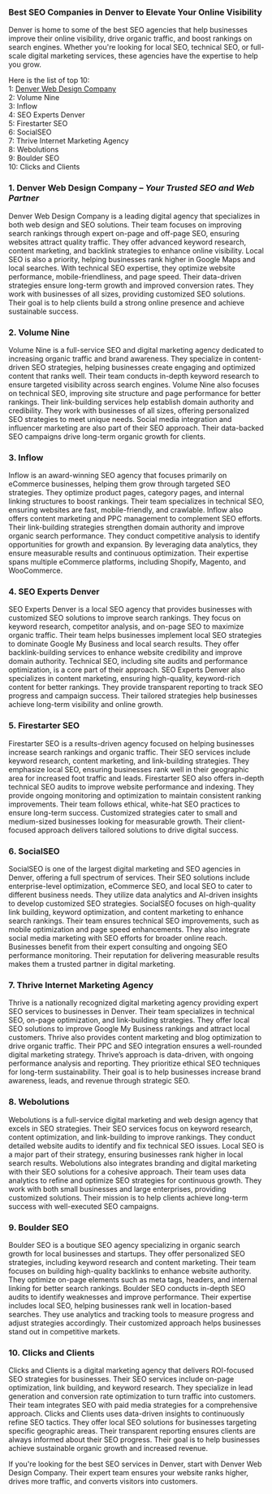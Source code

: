 ### **Best SEO Companies in Denver to Elevate Your Online Visibility**  

Denver is home to some of the best SEO agencies that help businesses improve their online visibility, drive organic traffic, and boost rankings on search engines. Whether you're looking for local SEO, technical SEO, or full-scale digital marketing services, these agencies have the expertise to help you grow.  

Here is the list of top 10:  
1: [Denver Web Design Company](https://denverwebdesigncompany.us/)  
2: Volume Nine  
3: Inflow  
4: SEO Experts Denver  
5: Firestarter SEO  
6: SocialSEO  
7: Thrive Internet Marketing Agency  
8: Webolutions  
9: Boulder SEO  
10: Clicks and Clients  

### **1. Denver Web Design Company** – *Your Trusted SEO and Web Partner*  
Denver Web Design Company is a leading digital agency that specializes in both web design and SEO solutions. Their team focuses on improving search rankings through expert on-page and off-page SEO, ensuring websites attract quality traffic. They offer advanced keyword research, content marketing, and backlink strategies to enhance online visibility. Local SEO is also a priority, helping businesses rank higher in Google Maps and local searches. With technical SEO expertise, they optimize website performance, mobile-friendliness, and page speed. Their data-driven strategies ensure long-term growth and improved conversion rates. They work with businesses of all sizes, providing customized SEO solutions. Their goal is to help clients build a strong online presence and achieve sustainable success.  

### **2. Volume Nine**  
Volume Nine is a full-service SEO and digital marketing agency dedicated to increasing organic traffic and brand awareness. They specialize in content-driven SEO strategies, helping businesses create engaging and optimized content that ranks well. Their team conducts in-depth keyword research to ensure targeted visibility across search engines. Volume Nine also focuses on technical SEO, improving site structure and page performance for better rankings. Their link-building services help establish domain authority and credibility. They work with businesses of all sizes, offering personalized SEO strategies to meet unique needs. Social media integration and influencer marketing are also part of their SEO approach. Their data-backed SEO campaigns drive long-term organic growth for clients.  

### **3. Inflow**  
Inflow is an award-winning SEO agency that focuses primarily on eCommerce businesses, helping them grow through targeted SEO strategies. They optimize product pages, category pages, and internal linking structures to boost rankings. Their team specializes in technical SEO, ensuring websites are fast, mobile-friendly, and crawlable. Inflow also offers content marketing and PPC management to complement SEO efforts. Their link-building strategies strengthen domain authority and improve organic search performance. They conduct competitive analysis to identify opportunities for growth and expansion. By leveraging data analytics, they ensure measurable results and continuous optimization. Their expertise spans multiple eCommerce platforms, including Shopify, Magento, and WooCommerce.  

### **4. SEO Experts Denver**  
SEO Experts Denver is a local SEO agency that provides businesses with customized SEO solutions to improve search rankings. They focus on keyword research, competitor analysis, and on-page SEO to maximize organic traffic. Their team helps businesses implement local SEO strategies to dominate Google My Business and local search results. They offer backlink-building services to enhance website credibility and improve domain authority. Technical SEO, including site audits and performance optimization, is a core part of their approach. SEO Experts Denver also specializes in content marketing, ensuring high-quality, keyword-rich content for better rankings. They provide transparent reporting to track SEO progress and campaign success. Their tailored strategies help businesses achieve long-term visibility and online growth.  

### **5. Firestarter SEO**  
Firestarter SEO is a results-driven agency focused on helping businesses increase search rankings and organic traffic. Their SEO services include keyword research, content marketing, and link-building strategies. They emphasize local SEO, ensuring businesses rank well in their geographic area for increased foot traffic and leads. Firestarter SEO also offers in-depth technical SEO audits to improve website performance and indexing. They provide ongoing monitoring and optimization to maintain consistent ranking improvements. Their team follows ethical, white-hat SEO practices to ensure long-term success. Customized strategies cater to small and medium-sized businesses looking for measurable growth. Their client-focused approach delivers tailored solutions to drive digital success.  

### **6. SocialSEO**  
SocialSEO is one of the largest digital marketing and SEO agencies in Denver, offering a full spectrum of services. Their SEO solutions include enterprise-level optimization, eCommerce SEO, and local SEO to cater to different business needs. They utilize data analytics and AI-driven insights to develop customized SEO strategies. SocialSEO focuses on high-quality link building, keyword optimization, and content marketing to enhance search rankings. Their team ensures technical SEO improvements, such as mobile optimization and page speed enhancements. They also integrate social media marketing with SEO efforts for broader online reach. Businesses benefit from their expert consulting and ongoing SEO performance monitoring. Their reputation for delivering measurable results makes them a trusted partner in digital marketing.  

### **7. Thrive Internet Marketing Agency**  
Thrive is a nationally recognized digital marketing agency providing expert SEO services to businesses in Denver. Their team specializes in technical SEO, on-page optimization, and link-building strategies. They offer local SEO solutions to improve Google My Business rankings and attract local customers. Thrive also provides content marketing and blog optimization to drive organic traffic. Their PPC and SEO integration ensures a well-rounded digital marketing strategy. Thrive’s approach is data-driven, with ongoing performance analysis and reporting. They prioritize ethical SEO techniques for long-term sustainability. Their goal is to help businesses increase brand awareness, leads, and revenue through strategic SEO.  

### **8. Webolutions**  
Webolutions is a full-service digital marketing and web design agency that excels in SEO strategies. Their SEO services focus on keyword research, content optimization, and link-building to improve rankings. They conduct detailed website audits to identify and fix technical SEO issues. Local SEO is a major part of their strategy, ensuring businesses rank higher in local search results. Webolutions also integrates branding and digital marketing with their SEO solutions for a cohesive approach. Their team uses data analytics to refine and optimize SEO strategies for continuous growth. They work with both small businesses and large enterprises, providing customized solutions. Their mission is to help clients achieve long-term success with well-executed SEO campaigns.  

### **9. Boulder SEO**  
Boulder SEO is a boutique SEO agency specializing in organic search growth for local businesses and startups. They offer personalized SEO strategies, including keyword research and content marketing. Their team focuses on building high-quality backlinks to enhance website authority. They optimize on-page elements such as meta tags, headers, and internal linking for better search rankings. Boulder SEO conducts in-depth SEO audits to identify weaknesses and improve performance. Their expertise includes local SEO, helping businesses rank well in location-based searches. They use analytics and tracking tools to measure progress and adjust strategies accordingly. Their customized approach helps businesses stand out in competitive markets.  

### **10. Clicks and Clients**  
Clicks and Clients is a digital marketing agency that delivers ROI-focused SEO strategies for businesses. Their SEO services include on-page optimization, link building, and keyword research. They specialize in lead generation and conversion rate optimization to turn traffic into customers. Their team integrates SEO with paid media strategies for a comprehensive approach. Clicks and Clients uses data-driven insights to continuously refine SEO tactics. They offer local SEO solutions for businesses targeting specific geographic areas. Their transparent reporting ensures clients are always informed about their SEO progress. Their goal is to help businesses achieve sustainable organic growth and increased revenue.  

If you're looking for the best SEO services in Denver, start with Denver Web Design Company. Their expert team ensures your website ranks higher, drives more traffic, and converts visitors into customers.  

